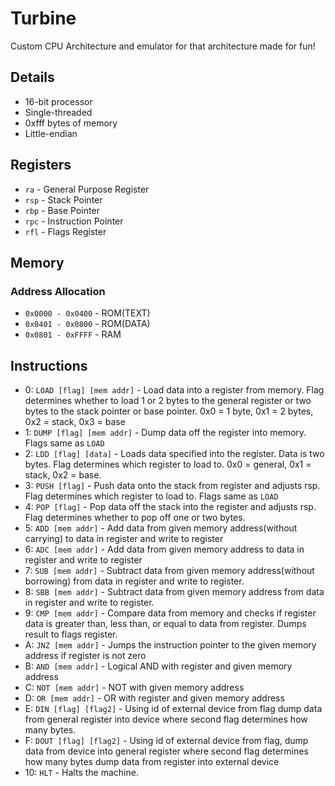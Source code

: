 # Turbine

Custom CPU Architecture and emulator for that architecture made for fun!

## Details

- 16-bit processor
- Single-threaded
- 0xfff bytes of memory
- Little-endian

## Registers

- `ra` - General Purpose Register
- `rsp` - Stack Pointer
- `rbp` - Base Pointer
- `rpc` - Instruction Pointer
- `rfl` - Flags Register

## Memory

### Address Allocation

- `0x0000 - 0x0400` - ROM(TEXT)
- `0x0401 - 0x0800` - ROM(DATA)
- `0x0801 - 0xFFFF` - RAM

## Instructions

- 0: `LOAD [flag] [mem addr]` - Load data into a register from memory.
Flag determines whether to load 1 or 2 bytes to
 the general register or two bytes to
 the stack pointer or base pointer.
0x0 = 1 byte, 0x1 = 2 bytes, 0x2 = stack, 0x3 = base
- 1: `DUMP [flag] [mem addr]` - Dump data off the register into memory.
Flags same as `LOAD`
- 2: `LDD [flag] [data]` - Loads data specified into the register. Data is two bytes.
Flag determines which register to load to. 0x0 = general, 0x1 = stack, 0x2 = base.
- 3: `PUSH [flag]` - Push data onto the stack from register and adjusts rsp.
Flag determines which register to load to. Flags same as `LOAD`
- 4: `POP [flag]` - Pop data off the stack
into the register and adjusts rsp.
Flag determines whether to pop off one or two bytes.
- 5: `ADD [mem addr]` - Add data from given memory address(without carrying)
to data in register and write to register
- 6: `ADC [mem addr]` - Add data from given memory address to
 data in register and write to register
- 7: `SUB [mem addr]` - Subtract data from given memory address(without borrowing)
 from data in register and write to register.
- 8: `SBB [mem addr]` - Subtract data from given memory address
from data in register and write to register.
- 9: `CMP [mem addr]` - Compare data from memory and checks
if register data is greater than, less than, or equal to data from register.
Dumps result to flags register.
- A: `JNZ [mem addr]` - Jumps the instruction pointer to the
given memory address if register is not zero
- B: `AND [mem addr]` - Logical AND with register and given memory address
- C: `NOT [mem addr]` - NOT with given memory address
- D: `OR [mem addr]` - OR with register and given memory address
- E: `DIN [flag] [flag2]` - Using id of external device from flag
dump data from general register into device where
second flag determines how many bytes.
- F: `DOUT [flag] [flag2]` - Using id of external device from flag,
 dump data from device into general register
where second flag determines how many bytes
dump data from register into external device
- 10: `HLT` - Halts the machine.
